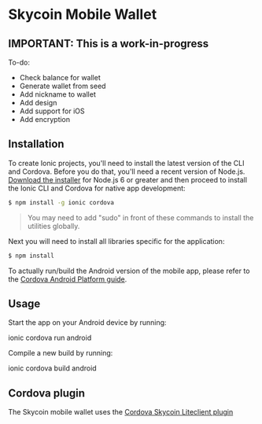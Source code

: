 # Skycoin Mobile Wallet

## IMPORTANT: This is a work-in-progress

To-do:
* Check balance for wallet
* Generate wallet from seed
* Add nickname to wallet
* Add design
* Add support for iOS
* Add encryption

## Installation

To create Ionic projects, you'll need to install the latest version of the CLI and Cordova. Before you do that, you'll need a recent version of Node.js. [Download the installer](https://nodejs.org/) for Node.js 6 or greater and then proceed to install the Ionic CLI and Cordova for native app development:

```bash
$ npm install -g ionic cordova
```

> You may need to add "sudo" in front of these commands to install the utilities globally.

Next you will need to install all libraries specific for the application:

```bash
$ npm install
```

To actually run/build the Android version of the mobile app, please refer to the [Cordova Android Platform guide](https://cordova.apache.org/docs/en/latest/guide/platforms/android/).

## Usage

Start the app on your Android device by running:

  ionic cordova run android
  
Compile a new build by running:

  ionic cordova build android

## Cordova plugin

The Skycoin mobile wallet uses the [Cordova Skycoin Liteclient plugin](https://github.com/montycrypto/cordova-skycoin)
